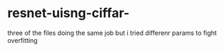 # resnet-uisng-ciffar-

three of the files doing the same job but i tried  differenr params to  fight overfitting
